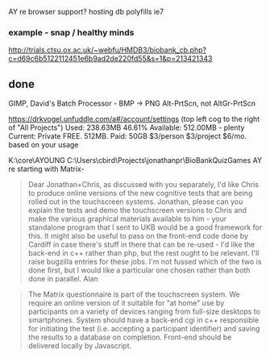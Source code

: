 
AY re
    browser support?
    hosting
    db
polyfills
ie7

### example - snap / healthy minds

http://trials.ctsu.ox.ac.uk/~webfu/HMDB3/biobank_cb.php?c=d69c6b5122112451e6b9ad2de220fd55&s=1&p=213421343


## done

GIMP, David's Batch Processor - BMP -> PNG
Alt-PrtScn, not AltGr-PrtScn

https://drkvogel.unfuddle.com/a#/account/settings (top left cog to the right of "All Projects")
Used: 238.63MB 46.61% Available: 512.00MB - plenty
Current: Private FREE. 512MB. Paid: 50GB $3/person $3/project $6/mo. based on your usage 

K:\core\AYOUNG
C:\Users\cbird\Projects\jonathanpr\BioBankQuizGames
AY re starting with Matrix-

>Dear Jonathan+Chris, as discussed with you separately, I'd like Chris to produce online versions of the new cognitive tests that are being rolled out in the touchscreen systems.  Jonathan, please can you explain the tests and demo the touchscreen versions to Chris and make the various graphical materials available to him - your standalone program that I sent to UKB would be a good framework for this.  It might also be useful to pass on the front-end code done by Cardiff in case there's stuff in there that can be re-used - I'd like the back-end in c++ rather than php, but the rest ought to be relevant.
I'll raise bugzilla entries for these jobs.  I'm not fussed which of the two is done first, but I would like a particular one chosen rather than both done in parallel. Alan

>The Matrix questionnaire is part of the touchscreen system.  We require an online version of it suitable for "at home" use by participants on a variety of devices ranging from full-size desktops to smartphones.
System should have a back-end cgi in c++ responsible for initiating the test (i.e. accepting a participant identifier) and saving the results to a database on completion.   Front-end should be delivered locally by Javascript.